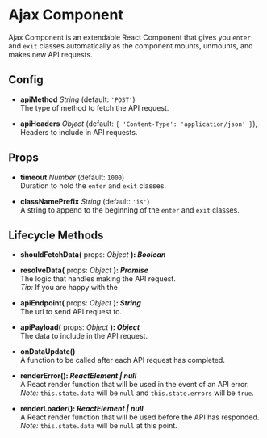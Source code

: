 # Ajax Component

Ajax Component is an extendable React Component that gives you `enter` and `exit` classes
automatically as the component mounts, unmounts, and makes new API requests.

## Config

- **apiMethod** _String_ (default: `'POST'`)
  <br>The type of method to fetch the API request.
  
- **apiHeaders** _Object_ (default: `{ 'Content-Type': 'application/json' }`),
  <br>Headers to include in API requests.

## Props

- **timeout** _Number_ (default: `1000`)
  <br>Duration to hold the `enter` and `exit` classes.

- **classNamePrefix** _String_ (default: `'is'`)
  <br>A string to append to the beginning of the `enter` and `exit` classes.

## Lifecycle Methods

- **shouldFetchData(** props: _Object_ **): _Boolean_**
  <br>

- **resolveData(** props: _Object_ **): _Promise_**
  <br>The logic that handles making the API request.
  <br>_Tip:_ If you are happy with the 

- **apiEndpoint(** props: _Object_ **): _String_**
  <br>The url to send API request to.
  
- **apiPayload(** props: _Object_ **): _Object_**
  <br>The data to include in the API request.

- **onDataUpdate()**
  <br>A function to be called after each API request has completed.

- **renderError(): _ReactElement | null_**
  <br>A React render function that will be used in the event of an API error.
  <br>_Note:_ `this.state.data` will be `null` and `this.state.errors` will be `true`.

- **renderLoader(): _ReactElement | null_**
  <br>A React render function that will be used before the API has responded.
  <br>_Note:_ `this.state.data` will be `null` at this point.
